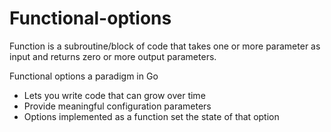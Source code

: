 # Functional-options
Function is a subroutine/block of code that takes one or more parameter as input and returns zero or more output parameters. 

Functional options  a paradigm in Go 
* Lets you write code that can grow over time
* Provide meaningful configuration parameters
* Options implemented as a function set the state of that option
